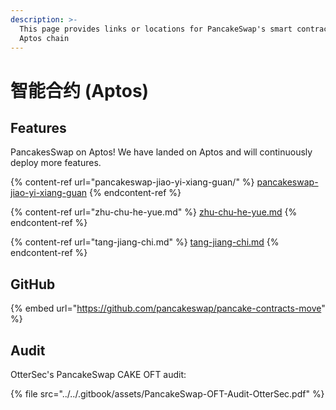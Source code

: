 ```yaml
---
description: >-
  This page provides links or locations for PancakeSwap's smart contracts on
  Aptos chain
---
```


# 智能合约 (Aptos)

## Features

PancakesSwap on Aptos! We have landed on Aptos and will continuously deploy more features.&#x20;



{% content-ref url="pancakeswap-jiao-yi-xiang-guan/" %}
[pancakeswap-jiao-yi-xiang-guan](pancakeswap-jiao-yi-xiang-guan/)
{% endcontent-ref %}

{% content-ref url="zhu-chu-he-yue.md" %}
[zhu-chu-he-yue.md](zhu-chu-he-yue.md)
{% endcontent-ref %}

{% content-ref url="tang-jiang-chi.md" %}
[tang-jiang-chi.md](tang-jiang-chi.md)
{% endcontent-ref %}

## GitHub

{% embed url="https://github.com/pancakeswap/pancake-contracts-move" %}

## Audit

OtterSec's PancakeSwap CAKE OFT audit:

{% file src="../../.gitbook/assets/PancakeSwap-OFT-Audit-OtterSec.pdf" %}
